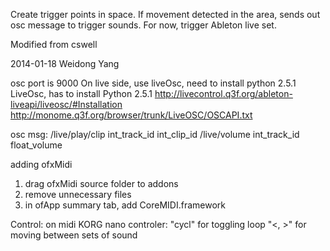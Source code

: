 Create trigger points in space. If movement detected in the area, sends out osc message to trigger sounds. For now, trigger Ableton live set.

Modified from cswell

2014-01-18 Weidong Yang

osc port is 9000
On live side, use liveOsc, need to install python 2.5.1
LiveOsc, has to install Python 2.5.1
http://livecontrol.q3f.org/ableton-liveapi/liveosc/#Installation
http://monome.q3f.org/browser/trunk/LiveOSC/OSCAPI.txt

osc msg:
/live/play/clip int_track_id int_clip_id
/live/volume int_track_id float_volume


adding ofxMidi
1. drag ofxMidi source folder to addons
2. remove unnecessary files
3. in ofApp summary tab, add CoreMIDI.framework


Control:
on midi KORG nano controler:
"cycl" for toggling loop
"<, >" for moving between sets of sound